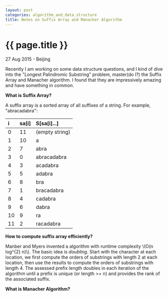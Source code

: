 ```yaml
---
layout: post
categories: algorithm_and_data_structure
title: Notes on Suffix Array and Manacher Algorithm
---
```


{{ page.title }}
================

<p class="meta">27 Aug 2015 - Beijing</p>

Recently I am working on some data structure questions, and I kind of
dive into the "Longest Palindromic Substring" problem, master(do I?) the Suffix
Array and Manacher algorithm. I found that they are impressively amazing and have something in common.

**What is Suffix Array?**

A suffix array is a sorted array of all suffixes of a string. For example, "abracadabra":

i          |sa[i]           |S[sa[i]...]
:----------|:----------|:---------------
0          |11         |(empty string)
1          |10         |a
2          |7          |abra
3          |0          |abracadabra
4          |3          |acadabra
5          |5          |adabra
6          |8          |bra
7          |1          |bracadabra
8          |4          |cadabra
9          |6          |dabra
10         |9          |ra
11         |2          |racadabra

**How to compute suffix array efficiently?**

Manber and Myers invented a algorithm with runtime complexity \\(O(n log^{2} n)\\). The basic idea is *doubling*. Start with the character at each location, we first compute the orders of substrings with length 2 at each location, then use the results to compute the orders of substrings with length 4.  The assessed prefix length doubles in each iteration of the algorithm until a prefix is unique (or length >= n) and provides the rank of the associated suffix.

**What is Manacher Algorithm?**
